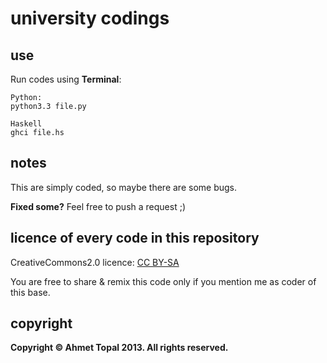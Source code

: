 # university codings

## use

Run codes using **Terminal**:

	Python:
	python3.3 file.py
	
	Haskell
	ghci file.hs

## notes

This are simply coded, so maybe there are some bugs.

**Fixed some?** Feel free to push a request ;)

## licence of every code in this repository

CreativeCommons2.0 licence: [CC BY-SA](http://creativecommons.org/licenses/by-sa/2.0/)

You are free to share & remix this code only if you mention me as coder of this base.


## copyright

**Copyright © Ahmet Topal 2013. All rights reserved.**